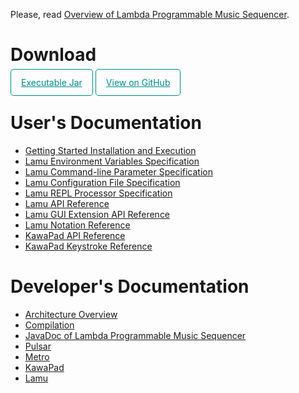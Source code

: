 Please, read [Overview of Lambda Programmable Music Sequencer][LNK_LAMBDA_MUSIC].
# Download #
<a 
href="https://github.com/lambda-music/lamu/raw/master/workspace/build/lamu.jar" 
style="color:darkcyan;border:1px solid darkcyan;border-radius:5px 
5px;padding:0.75rem 1rem;">Executable Jar</a>
<a href="https://github.com/lambda-music/lamu/" 
style="color:darkcyan;border:1px solid darkcyan;border-radius:5px 
5px;padding:0.75rem 1rem;">View on GitHub</a>

# User's Documentation #
- [Getting Started Installation and Execution](./docs/getting-started.md)
- [Lamu Environment Variables Specification](./docs/environment.md)
- [Lamu Command-line Parameter Specification](./docs/arguments.md)
- [Lamu Configuration File Specification](./docs/configuration.md)
- [Lamu REPL Processor Specification](./docs/repl.md)
- [Lamu API Reference](./workspace/build/docs/lamu-api-reference.md)
- [Lamu GUI Extension API Reference](./workspace/build/docs/lamu-gui-extension-api-reference.md)
- [Lamu Notation Reference](./workspace/build/docs/lamu-notation-reference.md)
- [KawaPad API Reference](./workspace/build/docs/kawapad-api-reference.md)
- [KawaPad Keystroke Reference](./workspace/build/docs/kawapad-keystroke-reference.md)

[# kawapad-api]: ./workspace/kawapad/docs.src/manual-kawapad-api.md
[# kawapad-keystroke]: ./workspace/kawapad/docs.src/manual-kawapad-keystroke.md

# Developer's Documentation #
- [Architecture Overview](./docs/architecture.md)
- [Compilation](./docs/compilation.md)
- [JavaDoc of Lambda Programmable Music Sequencer](./workspace/build/javadoc/index.html)
- [Pulsar](./workspace/pulsar/readme.md)
- [Metro](./workspace/metro/readme.md)
- [KawaPad](./workspace/kawapad/readme.md)
- [Lamu](./workspace/lamu/readme.md)



<!-- <div style="display:block;position:absolute;left:0px;top:0px;z-index:1"><a 
href="https://github.com/lambda-music/lamu"><img width="149" height="149" 
src="https://github.blog/wp-content/uploads/2008/12/forkme_left_red_aa0000.png?resize=149%2C149" 
class="attachment-full size-full" alt="Fork me on GitHub" 
data-recalc-dims="1"></a></div>-->

[LNK_LAMBDA_MUSIC]:https://lambda-music.github.io/
[LNK_EDITOR_MOVIE]:./imgs/corresponding-parenthesis-movement.gif

[vim-modeline]: # ( vim: set spell expandtab fo+=awlt : )

